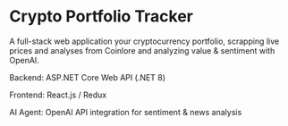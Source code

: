# Crypto Portfolio Tracker

A full-stack web application your cryptocurrency portfolio, 
scrapping live prices and analyses from Coinlore and analyzing value & sentiment with OpenAI.

Backend: ASP.NET Core Web API (.NET 8)

Frontend: React.js / Redux

AI Agent: OpenAI API integration for sentiment & news analysis
